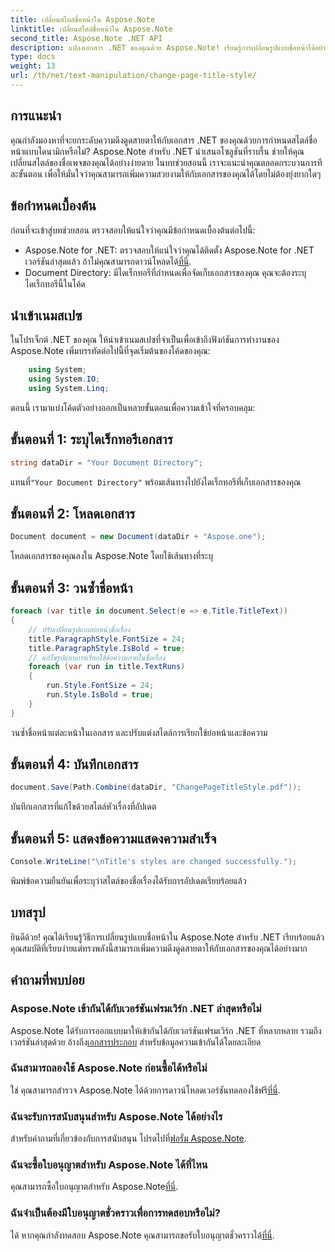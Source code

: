```yaml
---
title: เปลี่ยนสไตล์ชื่อหน้าใน Aspose.Note
linktitle: เปลี่ยนสไตล์ชื่อหน้าใน Aspose.Note
second_title: Aspose.Note .NET API
description: แปลงเอกสาร .NET ของคุณด้วย Aspose.Note! เรียนรู้การเปลี่ยนรูปแบบชื่อหน้าได้อย่างง่ายดาย ยกระดับความสวยงามด้วยขั้นตอนง่ายๆ ไม่กี่ขั้นตอน
type: docs
weight: 13
url: /th/net/text-manipulation/change-page-title-style/
---
```

## การแนะนำ
คุณกำลังมองหาที่จะยกระดับความดึงดูดสายตาให้กับเอกสาร .NET ของคุณด้วยการกำหนดสไตล์ชื่อหน้าแบบไดนามิกหรือไม่? Aspose.Note สำหรับ .NET นำเสนอโซลูชันที่ราบรื่น ช่วยให้คุณเปลี่ยนสไตล์ของชื่อเพจของคุณได้อย่างง่ายดาย ในบทช่วยสอนนี้ เราจะแนะนำคุณตลอดกระบวนการทีละขั้นตอน เพื่อให้มั่นใจว่าคุณสามารถเพิ่มความสวยงามให้กับเอกสารของคุณได้โดยไม่ต้องยุ่งยากใดๆ
## ข้อกำหนดเบื้องต้น
ก่อนที่จะเข้าสู่บทช่วยสอน ตรวจสอบให้แน่ใจว่าคุณมีข้อกำหนดเบื้องต้นต่อไปนี้:
-  Aspose.Note for .NET: ตรวจสอบให้แน่ใจว่าคุณได้ติดตั้ง Aspose.Note for .NET เวอร์ชันล่าสุดแล้ว ถ้าไม่คุณสามารถดาวน์โหลดได้[ที่นี่](https://releases.aspose.com/note/net/).
- Document Directory: มีไดเร็กทอรีที่กำหนดเพื่อจัดเก็บเอกสารของคุณ คุณจะต้องระบุไดเร็กทอรีนี้ในโค้ด
## นำเข้าเนมสเปซ
ในโปรเจ็กต์ .NET ของคุณ ให้นำเข้าเนมสเปซที่จำเป็นเพื่อเข้าถึงฟังก์ชันการทำงานของ Aspose.Note เพิ่มบรรทัดต่อไปนี้ที่จุดเริ่มต้นของโค้ดของคุณ:
```csharp
    using System;
    using System.IO;
    using System.Linq;
```
ตอนนี้ เรามาแบ่งโค้ดตัวอย่างออกเป็นหลายขั้นตอนเพื่อความเข้าใจที่ครอบคลุม:
## ขั้นตอนที่ 1: ระบุไดเร็กทอรีเอกสาร
```csharp
string dataDir = "Your Document Directory";
```
 แทนที่`"Your Document Directory"` พร้อมเส้นทางไปยังไดเร็กทอรีที่เก็บเอกสารของคุณ
## ขั้นตอนที่ 2: โหลดเอกสาร
```csharp
Document document = new Document(dataDir + "Aspose.one");
```
โหลดเอกสารของคุณลงใน Aspose.Note โดยใช้เส้นทางที่ระบุ
## ขั้นตอนที่ 3: วนซ้ำชื่อหน้า
```csharp
foreach (var title in document.Select(e => e.Title.TitleText))
{
    // ปรับเปลี่ยนรูปแบบย่อหน้าชื่อเรื่อง
    title.ParagraphStyle.FontSize = 24;
    title.ParagraphStyle.IsBold = true;
    // แก้ไขรูปแบบการเรียกใช้ข้อความภายในชื่อเรื่อง
    foreach (var run in title.TextRuns)
    {
        run.Style.FontSize = 24;
        run.Style.IsBold = true;
    }
}
```
วนซ้ำชื่อหน้าแต่ละหน้าในเอกสาร และปรับแต่งสไตล์การเรียกใช้ย่อหน้าและข้อความ
## ขั้นตอนที่ 4: บันทึกเอกสาร
```csharp
document.Save(Path.Combine(dataDir, "ChangePageTitleStyle.pdf"));
```
บันทึกเอกสารที่แก้ไขด้วยสไตล์หัวเรื่องที่อัปเดต
## ขั้นตอนที่ 5: แสดงข้อความแสดงความสำเร็จ
```csharp
Console.WriteLine("\nTitle's styles are changed successfully.");
```
พิมพ์ข้อความยืนยันเพื่อระบุว่าสไตล์ของชื่อเรื่องได้รับการอัปเดตเรียบร้อยแล้ว
## บทสรุป
ยินดีด้วย! คุณได้เรียนรู้วิธีการเปลี่ยนรูปแบบชื่อหน้าใน Aspose.Note สำหรับ .NET เรียบร้อยแล้ว คุณสมบัติที่เรียบง่ายแต่ทรงพลังนี้สามารถเพิ่มความดึงดูดสายตาให้กับเอกสารของคุณได้อย่างมาก
## คำถามที่พบบ่อย
### Aspose.Note เข้ากันได้กับเวอร์ชันเฟรมเวิร์ก .NET ล่าสุดหรือไม่
Aspose.Note ได้รับการออกแบบมาให้เข้ากันได้กับเวอร์ชันเฟรมเวิร์ก .NET ที่หลากหลาย รวมถึงเวอร์ชันล่าสุดด้วย อ้างถึง[เอกสารประกอบ](https://reference.aspose.com/note/net/) สำหรับข้อมูลความเข้ากันได้โดยละเอียด
### ฉันสามารถลองใช้ Aspose.Note ก่อนซื้อได้หรือไม่
 ใช่ คุณสามารถสำรวจ Aspose.Note ได้ด้วยการดาวน์โหลดเวอร์ชันทดลองใช้ฟรี[ที่นี่](https://releases.aspose.com/).
### ฉันจะรับการสนับสนุนสำหรับ Aspose.Note ได้อย่างไร
 สำหรับคำถามที่เกี่ยวข้องกับการสนับสนุน โปรดไปที่[ฟอรั่ม Aspose.Note](https://forum.aspose.com/c/note/28).
### ฉันจะซื้อใบอนุญาตสำหรับ Aspose.Note ได้ที่ไหน
 คุณสามารถซื้อใบอนุญาตสำหรับ Aspose.Note[ที่นี่](https://purchase.aspose.com/buy).
### ฉันจำเป็นต้องมีใบอนุญาตชั่วคราวเพื่อการทดสอบหรือไม่?
 ได้ หากคุณกำลังทดสอบ Aspose.Note คุณสามารถขอรับใบอนุญาตชั่วคราวได้[ที่นี่](https://purchase.aspose.com/temporary-license/).
